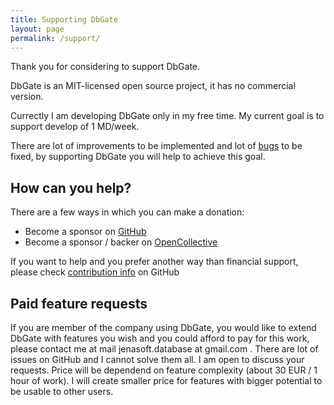 ```yaml
---
title: Supporting DbGate
layout: page
permalink: /support/
---
```


Thank you for considering to support DbGate.

DbGate is an MIT-licensed open source project, it has no commercial version.

Currectly I am developing DbGate only in my free time. My current goal is to support develop of 1 MD/week.

There are lot of improvements to be implemented and lot of [bugs](https://github.com/dbgate/dbgate/issues) to be fixed, by supporting DbGate you will help to achieve this goal.

## How can you help?

There are a few ways in which you can make a donation:

- Become a sponsor on [GitHub](https://github.com/sponsors/dbgate)
- Become a sponsor / backer on [OpenCollective](https://opencollective.com/dbgate)

If you want to help and you prefer another way than financial support, please check [contribution info](https://github.com/dbgate/dbgate#how-to-contribute) on GitHub

## Paid feature requests

If you are member of the company using DbGate, you would like to extend DbGate with features you wish and you could afford to pay for this work, please contact me at mail jenasoft.database at gmail.com . There are lot of issues on GitHub and I cannot solve them all. I am open to discuss your requests. Price will be dependend on feature complexity (about 30 EUR / 1 hour of work). I will create smaller price for features with bigger potential to be usable to other users.
